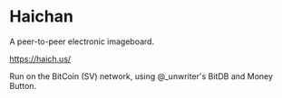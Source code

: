 # Haichan

A peer-to-peer electronic imageboard.

https://haich.us/

Run on the BitCoin (SV) network, using @_unwriter's BitDB and Money Button.

 
